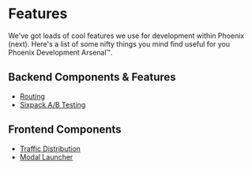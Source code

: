 # Features

We've got loads of cool features we use for development within Phoenix \(next\). Here's a list of some nifty things you mind find useful for you Phoenix Development Arsenal™.

## Backend Components & Features

* [Routing](routing.md)
* [Sixpack A/B Testing](sixpack-a-b-testing.md)

## Frontend Components

* [Traffic Distribution](traffic-distribution.md)
* [Modal Launcher](modal-launcher.md)

